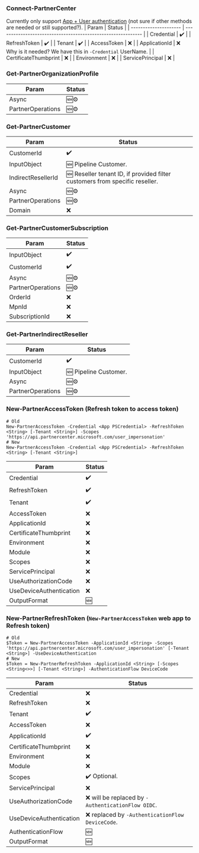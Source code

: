 ### Connect-PartnerCenter
Currently only support [App + User authentication](https://docs.microsoft.com/en-us/partner-center/develop/partner-center-authentication#app--user-authentication) (not sure if other methods are needed or still supported?).
| Param                 | Status                                                       |
| --------------------- | ------------------------------------------------------------ |
| Credential            | ✔️                                                         |
| RefreshToken          | ✔️                                                         |
| Tenant                | ✔️                                                         |
| AccessToken           | ❌                                                           |
| ApplicationId         | ❌ Why is it needed? We have this in `-Credential` UserName. |
| CertificateThumbprint | ❌                                                           |
| Environment           | ❌                                                           |
| ServicePrincipal      | ❌                                                           |

### Get-PartnerOrganizationProfile
| Param             | Status |
| ----------------- | ------ |
| Async             | 🆕⚙️ |
| PartnerOperations | 🆕⚙️ |

### Get-PartnerCustomer
| Param              | Status                                                                      |
| ------------------ | --------------------------------------------------------------------------- |
| CustomerId         | ✔️                                                                        |
| InputObject        | 🆕 Pipeline Customer.                                                       |
| IndirectResellerId | 🆕 Reseller tenant ID, if provided filter customers from specific reseller. |
| Async              | 🆕⚙️                                                                      |
| PartnerOperations  | 🆕⚙️                                                                      |
| Domain             | ❌                                                                          |

### Get-PartnerCustomerSubscription
| Param             | Status |
| ----------------- | ------ |
| InputObject       | ✔️   |
| CustomerId        | ✔️   |
| Async             | 🆕⚙️ |
| PartnerOperations | 🆕⚙️ |
| OrderId           | ❌     |
| MpnId             | ❌     |
| SubscriptionId    | ❌     |

### Get-PartnerIndirectReseller
| Param             | Status                |
| ----------------- | --------------------- |
| CustomerId        | ✔️                  |
| InputObject       | 🆕 Pipeline Customer. |
| Async             | 🆕⚙️                |
| PartnerOperations | 🆕⚙️                |

### New-PartnerAccessToken (Refresh token to access token)
``` pwsh
# Old
New-PartnerAccessToken -Credential <App PSCredential> -RefreshToken <String> [-Tenant <String>] -Scopes 'https://api.partnercenter.microsoft.com/user_impersonation'
# New
New-PartnerAccessToken -Credential <App PSCredential> -RefreshToken <String> [-Tenant <String>]
```
| Param                   | Status |
| ----------------------- | ------ |
| Credential              | ✔️   |
| RefreshToken            | ✔️   |
| Tenant                  | ✔️   |
| AccessToken             | ❌     |
| ApplicationId           | ❌     |
| CertificateThumbprint   | ❌     |
| Environment             | ❌     |
| Module                  | ❌     |
| Scopes                  | ❌     |
| ServicePrincipal        | ❌     |
| UseAuthorizationCode    | ❌     |
| UseDeviceAuthentication | ❌     |
| OutputFormat            | 🆕     |

### New-PartnerRefreshToken (`New-PartnerAccessToken` web app to Refresh token)
``` pwsh
# Old
$Token = New-PartnerAccessToken -ApplicationId <String> -Scopes 'https://api.partnercenter.microsoft.com/user_impersonation' [-Tenant <String>] -UseDeviceAuthentication
# New
$Token = New-PartnerRefreshToken -ApplicationId <String> [-Scopes <String<>>] [-Tenant <String>] -AuthenticationFlow DeviceCode
```
| Param                   | Status                                              |
| ----------------------- | --------------------------------------------------- |
| Credential              | ❌                                                  |
| RefreshToken            | ❌                                                  |
| Tenant                  | ✔️                                                |
| AccessToken             | ❌                                                  |
| ApplicationId           | ✔️                                                |
| CertificateThumbprint   | ❌                                                  |
| Environment             | ❌                                                  |
| Module                  | ❌                                                  |
| Scopes                  | ✔️ Optional.                                      |
| ServicePrincipal        | ❌                                                  |
| UseAuthorizationCode    | ❌ will be replaced by  `-AuthenticationFlow OIDC`. |
| UseDeviceAuthentication | ❌ replaced by `-AuthenticationFlow DeviceCode`.    |
| AuthenticationFlow      | 🆕                                                  |
| OutputFormat            | 🆕                                                  |